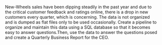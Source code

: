 New-Wheels sales have been dipping steadily in the past year and due to the critical customer feedback and ratings online, there is a drop in new customers every quarter, which is concerning. The data is not organized and is dumped as flat files only to be used occasionally. Create a pipeline to organize and maintain this data using a SQL database so that it becomes easy to answer questions.Then, use the data to answer the questions posed and create a Quarterly Business Report for the CEO.
